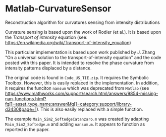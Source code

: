 # Matlab-CurvatureSensor
Reconstruction algorithm for curvatures sensing from intensity distributions

Curvature sensing is based upon the work of Rodier (et al.).  It is based upon the *Transport of intensity* equation (see: https://en.wikipedia.org/wiki/Transport-of-intensity_equation)

This particular implementation is based upon work published by J. Zhang "On a universal solution to the transport-of-intensity equation" and the code posted with this paper.  It is intended to resolve the phase curvature from intensity patterns displaced by a distance.

The original code is found in `Code_US_TIE.zip`.  It requires the Symbolic Toolbox.  However, this is easily replaced in the implementation.  In addition, it requires the funciton `nansum` which was deprecated from `Matlab` (see https://www.mathworks.com/support/search.html/answers/9854-missing-nan-functions.html?fq[]=asset_type_name:answer&fq[]=category:support/library-d3430&page=1).  This is also easily replaced with a simple function.

The example `Main_Sim2_SoftedgeCatanzaro.m` was created by adapting `Main_Sim2_Softedge.m` and adding `nansum.m`.  It appears to function as reported in the paper.
